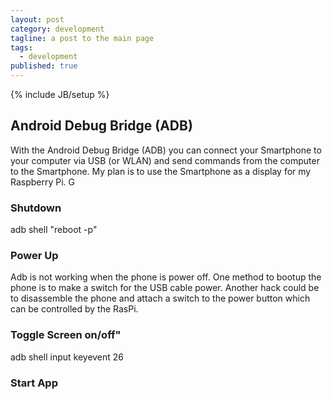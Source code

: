 ```yaml
---
layout: post
category: development
tagline: a post to the main page
tags: 
  - development
published: true
---
```


{% include JB/setup %}

## Android Debug Bridge (ADB)
With the Android Debug Bridge (ADB) you can connect your Smartphone to your computer via USB (or WLAN) and send
commands from the computer to the Smartphone. My plan is to use the Smartphone as a display for my Raspberry Pi.
G
<!-- more -->

### Shutdown
adb shell "reboot -p"

### Power Up
Adb is not working when the phone is power off. One method to bootup the phone is to make a switch for the USB cable power.
Another hack could be to disassemble the phone and attach a switch to the power button which can be controlled by the
RasPi.

### Toggle Screen on/off"
adb shell input keyevent 26

### Start App